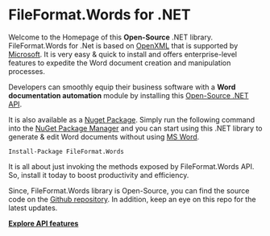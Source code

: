 # **FileFormat.Words for .NET**

Welcome to the Homepage of this <b>Open-Source</b> .NET library. FileFormat.Words for .Net is based on [OpenXML](https://learn.microsoft.com/en-us/office/open-xml/word-processing) that is supported by [Microsoft](https://www.microsoft.com/en-pk/). It is very easy & quick to install and offers enterprise-level features to expedite the Word document creation and manipulation processes.

Developers can smoothly equip their business software with a <b>Word documentation automation</b> module by installing this [Open-Source .NET API](api/index.html).
<p>It is also available as a <a href="https://www.nuget.org/profiles/fileformatcom">Nuget Package</a>. Simply run the following command into the <a href="https://www.nuget.org/">NuGet Package Manager</a> and you can start using this .NET library to generate & edit Word documents without using <a href="https://www.microsoft.com/en-ww/microsoft-365/word">MS Word</a>.</p>
<pre><code>Install-Package FileFormat.Words</code></pre>
<p>It is all about just invoking the methods exposed by FileFormat.Words API. So, install it today to boost productivity and efficiency.</p>
<p>Since, FileFormat.Words library is Open-Source, you can find the source code on the <a href="https://github.com/fileformat-words/FileFormat.Words-for-.NET/">Github repository</a>. In addition, keep an eye on this repo for the latest updates.</p>

<b><a href="api/index.html">Explore API features</a></b>